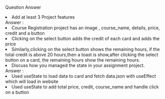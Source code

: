 Question Answer 

<li>Add at least 3 Project features</li>
Answer : <li> Course Registration project has an image , course_name, details, price, credit and a button </li>
         <li>Clicking on the select button adds the credit of each card and adds the price </li>
         <li>Similarly,clicking on the select button shows the remaining hours, if the total credit is above 20 hours,then a toast is show,after clicking the select button on a card, the remaining hours show the remaining hours.




<li>Discuss how you managed the state in your assignment project.</li>
Answer : <li>Used useState to load data to card and fetch data.json with useEffect which will load in website</li>
         <li>Used useState to add total price, credit, course_name and handle click on a button</li>

